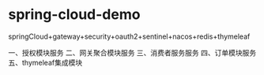 # spring-cloud-demo
springCloud+gateway+security+oauth2+sentinel+nacos+redis+thymeleaf

一、授权模块服务
二、网关聚合模块服务
三、消费者服务服务
四、订单模块服务
五、thymeleaf集成模块
